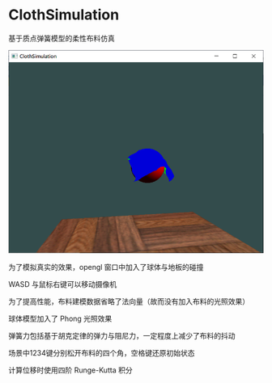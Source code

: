# ClothSimulation
基于质点弹簧模型的柔性布料仿真

![image](https://github.com/Firmament-cyou/ClothSimulation/blob/master/images/cloth2.PNG)

为了模拟真实的效果，opengl 窗口中加入了球体与地板的碰撞

WASD 与鼠标右键可以移动摄像机

为了提高性能，布料建模数据省略了法向量（故而没有加入布料的光照效果）

球体模型加入了 Phong 光照效果

弹簧力包括基于胡克定律的弹力与阻尼力，一定程度上减少了布料的抖动

场景中1234键分别松开布料的四个角，空格键还原初始状态

计算位移时使用四阶 Runge-Kutta 积分
